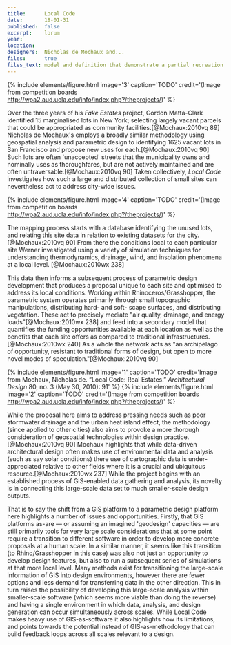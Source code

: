 ```yaml
---
title:      Local Code
date:       18-01-31
published:  false
excerpt:    lorum
year:
location:
designers:  Nicholas de Mochaux and...
files:      true
files_text: model and definition that demonstrate a partial recreation of this project
---
```


{% include elements/figure.html image='3' caption='TODO' credit='(Image from competition boards http://wpa2.aud.ucla.edu/info/index.php?/theprojects/)' %}

Over the three years of his *Fake Estates* project, Gordon Matta-Clark identified 15 marginalised lots in New York; selecting largely vacant parcels that could be appropriated as community facilities.[@Mochaux:2010vq 89] Nicholas de Mochaux's employs a broadly similar methodology using geospatial analysis and parametric design to identifying 1625 vacant lots in San Francisco and propose new uses for each.[@Mochaux:2010vq 90] Such lots are often 'unaccepted' streets that the municipality owns and nominally uses as thoroughfares, but are not actively maintained and are often untraversable.[@Mochaux:2010vq 90] Taken collectively, *Local Code* investigates how such a large and distributed collection of small sites can nevertheless act to address city-wide issues.

{% include elements/figure.html image='4' caption='TODO' credit='(Image from competition boards http://wpa2.aud.ucla.edu/info/index.php?/theprojects/)' %}

The mapping process starts with a database identifying the unused lots, and relating this site data in relation to existing datasets for the city.[@Mochaux:2010vq 90] From there the conditions local to each particular site Werner investigated using a variety of simulation techniques for understanding thermodynamics, drainage, wind, and insolation phenomena at a local level. [@Mochaux:2010wx 238]

This data then informs a subsequent process of parametric design development that produces a proposal unique to each site and optimised to address its local conditions. Working within Rhinoceros/Grasshopper, the parametric system operates primarily through small topographic manipulations, distributing hard- and soft- scape surfaces, and distributing vegetation. These act to precisely mediate "air quality, drainage, and energy loads"[@Mochaux:2010wx 238] and feed into a secondary model that quantifies the funding opportunities available at each location as well as the benefits that each site offers as compared to traditional infrastructures.[@Mochaux:2010wx 240] As a whole the network acts as "an archipelago of opportunity, resistant to traditional forms of design, but open to more novel modes of speculation."[@Mochaux:2010vq 90]

{% include elements/figure.html image='1' caption='TODO' credit='Image from Mochaux, Nicholas de. “Local Code: Real Estates.” *Architectural Design* 80, no. 3 (May 30, 2010): 91' %}
{% include elements/figure.html image='2' caption='TODO' credit='(Image from competition boards http://wpa2.aud.ucla.edu/info/index.php?/theprojects/)' %}

While the proposal here aims to address pressing needs such as poor stormwater drainage and the urban heat island effect, the methodology (since applied to other cities) also aims to provoke a more thorough consideration of geospatial technologies within design practice.[@Mochaux:2010vq 90] Mochaux highlights that while data-driven architectural design often makes use of environmental data and analysis (such as say solar conditions) there use of cartographic data is under-appreciated relative to other fields where it is a crucial and ubiquitous resource.[@Mochaux:2010wx 237] While the project begins with an established process of GIS-enabled data gathering and analysis, its novelty is in connecting this large-scale data set to much smaller-scale design outputs.

That is to say the shift from a GIS platform to a parametric design platform here highlights a number of issues and opportunities. Firstly, that GIS platforms as-are — or assuming an imagined 'geodesign' capacities — are still primarily tools for very large scale considerations that at some point require a transition to different software in order to develop more concrete proposals at a human scale. In a similar manner, it seems like this transition (to Rhino/Grasshopper in this case) was also not just an opportunity to develop design features, but also to run a subsequent series of simulations at that more local level. Many methods exist for transitioning the large-scale information of GIS into design environments, however there are fewer options and less demand for transferring data in the other direction. <!-- TODO: check this --> This in turn raises the possibility of developing this large-scale analysis within smaller-scale software (which seems more viable than doing the reverse) and having a single environment in which data, analysis, and design generation can occur simultaneously across scales. While Local Code makes heavy use of GIS-as-software it also highlights how its limitations, and points towards the potential instead of GIS-as-methodology that can build feedback loops across all scales relevant to a design.
